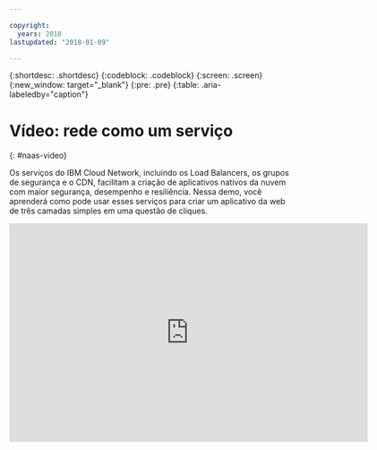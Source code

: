 ```yaml
---

copyright:
  years: 2018
lastupdated: "2018-01-09"

---
```


{:shortdesc: .shortdesc}
{:codeblock: .codeblock}
{:screen: .screen}
{:new_window: target="_blank"}
{:pre: .pre}
{:table: .aria-labeledby="caption"}

# Vídeo: rede como um serviço
{: #naas-video}

Os serviços do IBM Cloud Network, incluindo os Load Balancers, os grupos de segurança e o CDN, facilitam a criação de
aplicativos nativos da nuvem com maior segurança, desempenho e resiliência. Nessa demo, você aprenderá como pode usar esses
serviços para criar um aplicativo da web de três camadas simples em uma questão de cliques.

<p>
  <div class="embed-responsive embed-responsive-16by9">
    <iframe class="embed-responsive-item" id="youtubeplayer" type="text/html" width="640" height="390" src="https://www.youtube.com/embed/LRvNCXvtkX0?rel=0" frameborder="0" webkitallowfullscreen mozallowfullscreen allowfullscreen> </iframe>
  </div>
</p>
